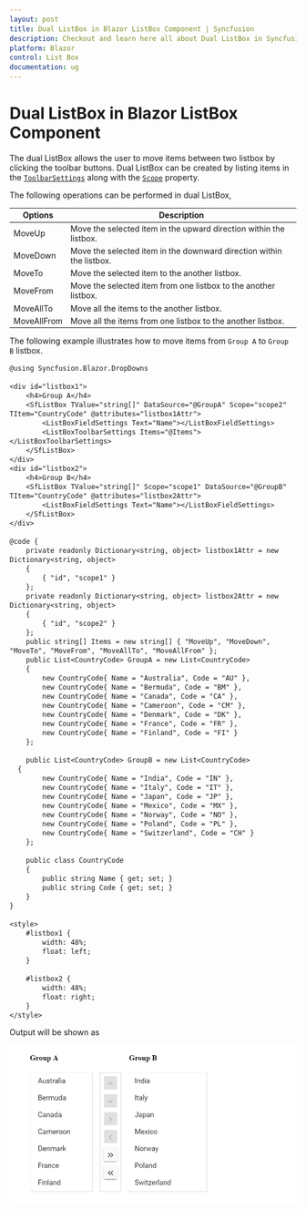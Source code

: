 ```yaml
---
layout: post
title: Dual ListBox in Blazor ListBox Component | Syncfusion
description: Checkout and learn here all about Dual ListBox in Syncfusion Blazor ListBox component and much more.
platform: Blazor
control: List Box
documentation: ug
---
```


# Dual ListBox in Blazor ListBox Component

The dual ListBox allows the user to move items between two listbox by clicking the toolbar buttons. Dual ListBox can be created by listing items in the [`ToolbarSettings`](https://help.syncfusion.com/cr/blazor/Syncfusion.Blazor.DropDowns.SfListBox-2.html#Syncfusion_Blazor_DropDowns_SfListBox_2_ToolbarSettings) along with the [`Scope`](https://help.syncfusion.com/cr/blazor/Syncfusion.Blazor.DropDowns.SfListBox-2.html#Syncfusion_Blazor_DropDowns_SfListBox_2_Scope) property.

The following operations can be performed in dual ListBox,

| Options | Description |
|------|-------------|
| MoveUp | Move the selected item in the upward direction within the listbox. |
| MoveDown | Move the selected item in the downward direction within the listbox. |
| MoveTo |  Move the selected item to the another listbox. |
| MoveFrom | Move the selected item from one listbox to the another listbox. |
| MoveAllTo | Move all the items to the another listbox. |
| MoveAllFrom |  Move all the items from one listbox to the another listbox. |

The following example illustrates how to move items from `Group A` to `Group B` listbox.

```cshtml
@using Syncfusion.Blazor.DropDowns

<div id="listbox1">
    <h4>Group A</h4>
    <SfListBox TValue="string[]" DataSource="@GroupA" Scope="scope2" TItem="CountryCode" @attributes="listbox1Attr">
        <ListBoxFieldSettings Text="Name"></ListBoxFieldSettings>
        <ListBoxToolbarSettings Items="@Items"></ListBoxToolbarSettings>
    </SfListBox>
</div>
<div id="listbox2">
    <h4>Group B</h4>
    <SfListBox TValue="string[]" Scope="scope1" DataSource="@GroupB" TItem="CountryCode" @attributes="listbox2Attr">
        <ListBoxFieldSettings Text="Name"></ListBoxFieldSettings>
    </SfListBox>
</div>

@code {
    private readonly Dictionary<string, object> listbox1Attr = new Dictionary<string, object>
    {
        { "id", "scope1" }
    };
    private readonly Dictionary<string, object> listbox2Attr = new Dictionary<string, object>
    {
        { "id", "scope2" }
    };
    public string[] Items = new string[] { "MoveUp", "MoveDown", "MoveTo", "MoveFrom", "MoveAllTo", "MoveAllFrom" };
    public List<CountryCode> GroupA = new List<CountryCode>
    {
        new CountryCode{ Name = "Australia", Code = "AU" },
        new CountryCode{ Name = "Bermuda", Code = "BM" },
        new CountryCode{ Name = "Canada", Code = "CA" },
        new CountryCode{ Name = "Cameroon", Code = "CM" },
        new CountryCode{ Name = "Denmark", Code = "DK" },
        new CountryCode{ Name = "France", Code = "FR" },
        new CountryCode{ Name = "Finland", Code = "FI" }
    };

    public List<CountryCode> GroupB = new List<CountryCode>
  {
        new CountryCode{ Name = "India", Code = "IN" },
        new CountryCode{ Name = "Italy", Code = "IT" },
        new CountryCode{ Name = "Japan", Code = "JP" },
        new CountryCode{ Name = "Mexico", Code = "MX" },
        new CountryCode{ Name = "Norway", Code = "NO" },
        new CountryCode{ Name = "Poland", Code = "PL" },
        new CountryCode{ Name = "Switzerland", Code = "CH" }
    };

    public class CountryCode
    {
        public string Name { get; set; }
        public string Code { get; set; }
    }
}

<style>
    #listbox1 {
        width: 48%;
        float: left;
    }

    #listbox2 {
        width: 48%;
        float: right;
    }
</style>

```

Output will be shown as

![ListBox](./images/duallistbox.png)